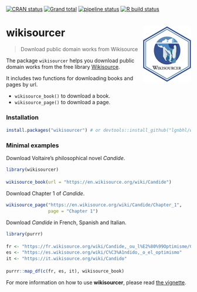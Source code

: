 
<!-- README.md is generated from README.Rmd. Please edit that file -->

<!-- badges: start -->

[![CRAN
status](https://www.r-pkg.org/badges/version/wikisourcer)](https://CRAN.R-project.org/package=wikisourcer)
[![Grand
total](http://cranlogs.r-pkg.org/badges/grand-total/wikisourcer)](https://cran.r-project.org/package=wikisourcer)
[![pipeline
status](https://gitlab.com/lgnbhl/wikisourcer/badges/master/pipeline.svg)](https://gitlab.com/lgnbhl/wikisourcer/pipelines)
[![R build
status](https://github.com/lgnbhl/wikisourcer/workflows/R-CMD-check/badge.svg)](https://github.com/lgnbhl/wikisourcer/actions)
<!-- badges: end -->

# wikisourcer <img src="man/figures/logo.png" align="right" />

> Download public domain works from Wikisource

The package `wikisourcer` helps you download public domain works from
the free library [Wikisource](https://wikisource.org/).

It includes two functions for downloading books and pages by url.

  - `wikisource_book()` to download a book.
  - `wikisource_page()` to download a page.

### Installation

``` r
install.packages("wikisourcer") # or devtools::install_github("lgnbhl/wikisourcer")
```

### Minimal examples

Download Voltaire’s philosophical novel *Candide*.

``` r
library(wikisourcer)

wikisource_book(url = "https://en.wikisource.org/wiki/Candide")
```

Download Chapter 1 of *Candide*.

``` r
wikisource_page("https://en.wikisource.org/wiki/Candide/Chapter_1", 
                page = "Chapter 1")
```

Download *Candide* in French, Spanish and Italian.

``` r
library(purrr)

fr <- "https://fr.wikisource.org/wiki/Candide,_ou_l%E2%80%99Optimisme/Garnier_1877"
es <- "https://es.wikisource.org/wiki/C%C3%A1ndido,_o_el_optimismo"
it <- "https://it.wikisource.org/wiki/Candido"

purrr::map_df(c(fr, es, it), wikisource_book)
```

For more information on how to use **wikisourcer**, please read [the
vignette](https://felixluginbuhl.com/wikisourcer/articles/wikisourcer.html).
